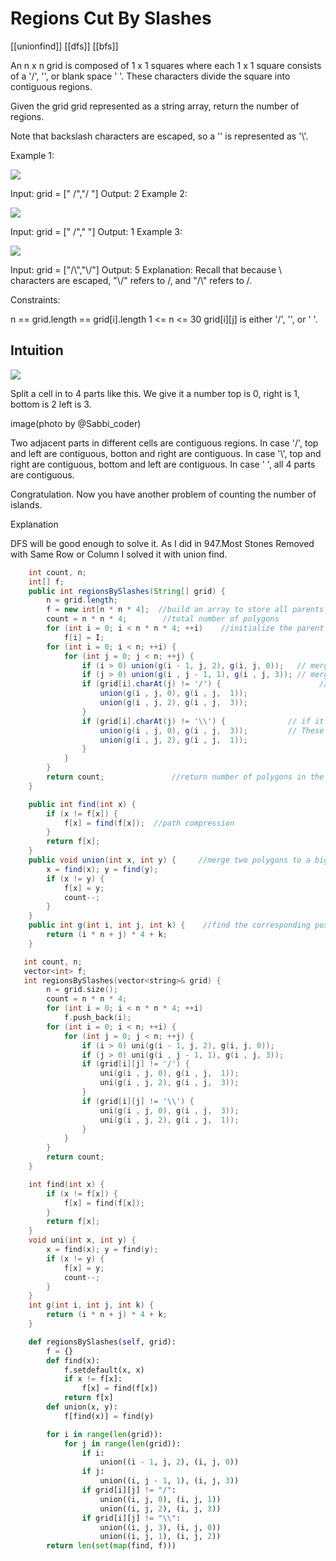 # Regions Cut By Slashes

[[unionfind]] [[dfs]] [[bfs]]

An n x n grid is composed of 1 x 1 squares where each 1 x 1 square consists of a '/', '\', or blank space ' '. These characters divide the square into contiguous regions.

Given the grid grid represented as a string array, return the number of regions.

Note that backslash characters are escaped, so a '\' is represented as '\\'.

Example 1:

![](https://assets.leetcode.com/uploads/2018/12/15/1.png)

Input: grid = [" /","/ "]
Output: 2
Example 2:

![](https://assets.leetcode.com/uploads/2018/12/15/2.png)

Input: grid = [" /","  "]
Output: 1
Example 3:

![](https://assets.leetcode.com/uploads/2018/12/15/4.png)

Input: grid = ["/\\","\\/"]
Output: 5
Explanation: Recall that because \ characters are escaped, "\\/" refers to \/, and "/\\" refers to /\.

Constraints:

n == grid.length == grid[i].length
1 <= n <= 30
grid[i][j] is either '/', '\', or ' '.

## Intuition

![](https://assets.leetcode.com/users/images/c1f05c28-9c76-4211-b25a-4fe8df539938_1600322994.7242403.png)

Split a cell in to 4 parts like this.
We give it a number top is 0, right is 1, bottom is 2 left is 3.

image(photo by @Sabbi_coder)

Two adjacent parts in different cells are contiguous regions.
In case '/', top and left are contiguous, botton and right are contiguous.
In case '\\', top and right are contiguous, bottom and left are contiguous.
In case ' ', all 4 parts are contiguous.

Congratulation.
Now you have another problem of counting the number of islands.

Explanation

DFS will be good enough to solve it.
As I did in 947.Most Stones Removed with Same Row or Column
I solved it with union find.

```java
    int count, n;
    int[] f;
    public int regionsBySlashes(String[] grid) {
        n = grid.length;
        f = new int[n * n * 4];  //build an array to store all parents of all triangles
        count = n * n * 4;        //total number of polygons
        for (int i = 0; i < n * n * 4; ++i)    //initialize the parent array
            f[i] = I;
        for (int i = 0; i < n; ++i) {
            for (int j = 0; j < n; ++j) {
                if (i > 0) union(g(i - 1, j, 2), g(i, j, 0));   // merge triangles 2 and 0 from two squares vertically
                if (j > 0) union(g(i , j - 1, 1), g(i , j, 3)); // merge trianges 1 and 3 from two squares horizontally. These triangles are supposed to be contiguous originally
                if (grid[i].charAt(j) != '/') {                      // if it is "\\" or empty, apply common operations
                    union(g(i , j, 0), g(i , j,  1));
                    union(g(i , j, 2), g(i , j,  3));
                }
                if (grid[i].charAt(j) != '\\') {              // if it is "/" or empty, apply common operations.
                    union(g(i , j, 0), g(i , j,  3));         // These two if statements solve the repetition issue caused by traditional three if statements
                    union(g(i , j, 2), g(i , j,  1));
                }
            }
        }
        return count;               //return number of polygons in the graph
    }

    public int find(int x) {
        if (x != f[x]) {
            f[x] = find(f[x]);  //path compression
        }
        return f[x];
    }
    public void union(int x, int y) {     //merge two polygons to a bigger polygon will decrease number of polygons by 1
        x = find(x); y = find(y);
        if (x != y) {
            f[x] = y;
            count--;
        }
    }
    public int g(int i, int j, int k) {    //find the corresponding position for current triangle. Thinks this 1D array as a 2D array and each element is an array of size 4.
        return (i * n + j) * 4 + k;
    }
```

```cpp
   int count, n;
   vector<int> f;
   int regionsBySlashes(vector<string>& grid) {
        n = grid.size();
        count = n * n * 4;
        for (int i = 0; i < n * n * 4; ++i)
            f.push_back(i);
        for (int i = 0; i < n; ++i) {
            for (int j = 0; j < n; ++j) {
                if (i > 0) uni(g(i - 1, j, 2), g(i, j, 0));
                if (j > 0) uni(g(i , j - 1, 1), g(i , j, 3));
                if (grid[i][j] != '/') {
                    uni(g(i , j, 0), g(i , j,  1));
                    uni(g(i , j, 2), g(i , j,  3));
                }
                if (grid[i][j] != '\\') {
                    uni(g(i , j, 0), g(i , j,  3));
                    uni(g(i , j, 2), g(i , j,  1));
                }
            }
        }
        return count;
    }

    int find(int x) {
        if (x != f[x]) {
            f[x] = find(f[x]);
        }
        return f[x];
    }
    void uni(int x, int y) {
        x = find(x); y = find(y);
        if (x != y) {
            f[x] = y;
            count--;
        }
    }
    int g(int i, int j, int k) {
        return (i * n + j) * 4 + k;
    }
```

```python
    def regionsBySlashes(self, grid):
        f = {}
        def find(x):
            f.setdefault(x, x)
            if x != f[x]:
                f[x] = find(f[x])
            return f[x]
        def union(x, y):
            f[find(x)] = find(y)

        for i in range(len(grid)):
            for j in range(len(grid)):
                if i:
                    union((i - 1, j, 2), (i, j, 0))
                if j:
                    union((i, j - 1, 1), (i, j, 3))
                if grid[i][j] != "/":
                    union((i, j, 0), (i, j, 1))
                    union((i, j, 2), (i, j, 3))
                if grid[i][j] != "\\":
                    union((i, j, 3), (i, j, 0))
                    union((i, j, 1), (i, j, 2))
        return len(set(map(find, f)))
```
